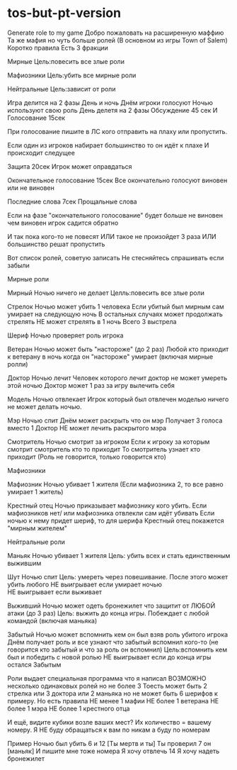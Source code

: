 # tos-but-pt-version
Generate role to my game
Добро пожаловать на расширенную маффию 
Та же мафия но чуть больше ролей 
(В основном из игры Town of Salem)
Коротко правила 
Есть 3 фракции

Мирные
Цель:повесить все злые роли

Мафиозники 
Цель:убить все мирные роли

Нейтральные
Цель:зависит от роли 

Игра делится на 2 фазы 
День и ночь 
Днём игроки голосуют 
Ночью используют свою роль 
День делетя на 2 фазы
Обсуждение 45 сек
И
Голосование 15сек

При голосование пишите в ЛС кого отправить на плаху или пропустить.

Если один из игроков набирает большинство то он идёт к плахе 
И происходит следущее

Защита 20сек
Игрок может оправдаться 

Окончательное голосование 15сек
Все окончательно голосуют виновен или не виновен

Последние слова 7сек
Прощальные слова

Если на фазе "окончательного голосование" будет больше не виновен чем виновен игрок садится обратно 

И так пока кого-то не повесят 
ИЛИ такое не произойдет 3 раза 
ИЛИ большинство решат пропустить

Вот список ролей, советую записать
Не стесняйтесь спрашивать если забыли

Мирные роли

Мирный 
Ночью ничего не делает 
Целль:повесить все злые роли

Стрелок
Ночью может убить 1 человека 
Если убитый был мирным сам умирает на следующую ночь
В остальных случаях может продолжать стрелять
НЕ может стрелять в 1 ночь 
Всего 3 выстрела

Шериф
Ночью проверяет роль игрока 

Ветеран
Ночью может быть "настороже" (до 2 раз)
Любой кто приходит к ветерану в ночь когда он "настороже" умирает (включая мирные ролли)


Доктор
Ночью лечит 
Человек которого лечит доктор не может умереть этой ночью
Доктор может 1 раз за игру вылечить себя


Модель
Ночью отвлекает 
Игрок который был отвлечен моделью ничего не может делать ночью. 


Мэр
Ночью спит 
Днём может раскрыть что он мэр
Получает 3 голоса вместо 1
Доктор НЕ может лечить раскрытого мэра

Смотритель 
Ночью смотрит за игроком
Если к игроку за которым смотрит смотритель кто то приходит 
То смотритель узнает кто приходит 
(Роль не говорится, только говорится кто)

Мафиозники 

Мафиозник 
Ночью убивает 1 жителя
(Если мафиозника 2, то все равно умирает 1 житель)


Крестный отец
Ночью приказывает мафиознику кого убить. 
Если мафиозников нет/ или мафиозника отвлекли сам идёт убивать
Если ночью к нему придет шериф, то для шерифа Крестный отец покажется "мирным жителем"


Нейтральные роли

Маньяк 
Ночью убивает 1 жителя
Цель: убить всех и стать единственным выжившим 

Шут 
Ночью спит
Цель: умереть через повешивание. После этого может убить любого 
НЕ выигрывает если умирает ночью  
НЕ выигрывает если выживает 

Выживший 
Ночью может одеть бронежилет что защитит от ЛЮБОЙ атаки (до 3 раз) 
Цель: выжить до конца игры. Побеждает с любой командой (включая маньяка)

Забытый 
Ночью может вспомнить кем он был взяв роль убитого игрока
Днём получает роль и все узнают что забытый вспомнил кого-то 
(не говорится кто забытый и что за роль он вспомнил)
Цель:вспомнить кем был и победить с новой ролью 
НЕ выигрывает если до конца игры остался Забытым

Роли выдает специальная программа что я написал 
ВОЗМОЖНО несколько одинаковых ролей но не более 3 
Тоесть может быть 2 стрелка или 3 доктора или 2 маньяка но не может быть 6 шерифов к примеру. 
Но есть правила 
НЕ менее 1 мафии 
НЕ более 1 ветерана 
НЕ более 1 мэра
НЕ более 1 крестного отца

И ещё, видите кубики возле ваших мест?
Их количество = вашему номеру.
 Я НЕ буду обращаться к вам по никам а буду по номерам 

Пример 
Ночью был убить 6 и 12 
[Ты мертв и ты]
Ты проверил 7 он [маньяк]
И пишите мне тоже номера 
Я хочу отвлечь 14
Я хочу надеть бронежилет